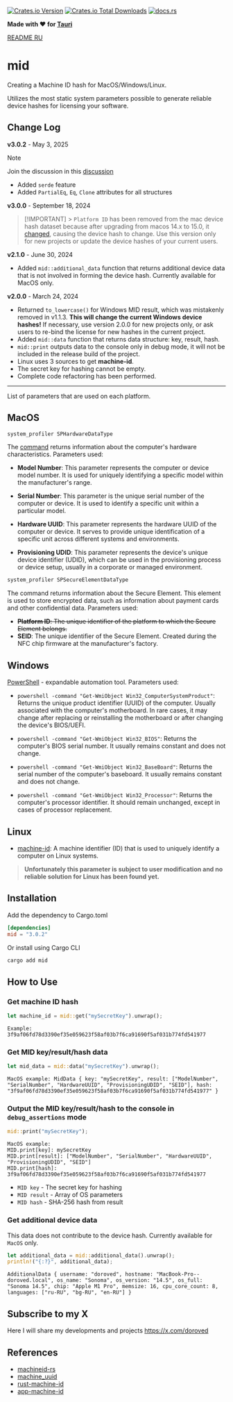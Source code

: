 [![Crates.io Version](https://img.shields.io/crates/v/mid)](https://crates.io/crates/mid)
[![Crates.io Total Downloads](https://img.shields.io/crates/d/mid?style=flat&color=white)](https://crates.io/crates/mid)
[![docs.rs](https://img.shields.io/docsrs/mid?style=flat&color=orange)](https://docs.rs/mid)

**Made with ❤️ for [Tauri](https://tauri.app)**

[README RU](./README_RU.md)

# mid

Creating a Machine ID hash for MacOS/Windows/Linux.

Utilizes the most static system parameters possible to generate reliable device hashes for licensing your software.

## Change Log

**v3.0.2** - May 3, 2025

> [!NOTE]
> Join the discussion in this [discussion](https://github.com/doroved/mid/discussions/5)

- Added `serde` feature
- Added `PartialEq`, `Eq`, `Clone` attributes for all structures

**v3.0.0** - September 18, 2024

> [!IMPORTANT] > `Platform ID` has been removed from the mac device hash dataset because after upgrading from macos 14.x to 15.0, it [changed](https://github.com/doroved/mid/blob/d2587cc51f5bf406df7f84ba420e84942b022e23/src/macos.rs#L25), causing the device hash to change. Use this version only for new projects or update the device hashes of your current users.

**v2.1.0** - June 30, 2024

- Added `mid::additional_data` function that returns additional device data that is not involved in forming the device hash. Currently available for MacOS only.

**v2.0.0** - March 24, 2024

- Returned `to_lowercase()` for Windows MID result, which was mistakenly removed in v1.1.3. **This will change the current Windows device hashes!** If necessary, use version 2.0.0 for new projects only, or ask users to re-bind the license for new hashes in the current project.
- Added `mid::data` function that returns data structure: key, result, hash.
- `mid::print` outputs data to the console only in debug mode, it will not be included in the release build of the project.
- Linux uses 3 sources to get **machine-id**.
- The secret key for hashing cannot be empty.
- Complete code refactoring has been performed.

---

List of parameters that are used on each platform.

## MacOS

```bash
system_profiler SPHardwareDataType
```

The [command](https://ss64.com/osx/system_profiler.html) returns information about the computer's hardware characteristics. Parameters used:

- **Model Number**: This parameter represents the computer or device model number. It is used for uniquely identifying a specific model within the manufacturer's range.

- **Serial Number**: This parameter is the unique serial number of the computer or device. It is used to identify a specific unit within a particular model.

- **Hardware UUID**: This parameter represents the hardware UUID of the computer or device. It serves to provide unique identification of a specific unit across different systems and environments.

- **Provisioning UDID**: This parameter represents the device's unique device identifier (UDID), which can be used in the provisioning process or device setup, usually in a corporate or managed environment.

```bash
system_profiler SPSecureElementDataType
```

The command returns information about the Secure Element. This element is used to store encrypted data, such as information about payment cards and other confidential data. Parameters used:

- ~~**Platform ID**: The unique identifier of the platform to which the Secure Element belongs.~~
- **SEID**: The unique identifier of the Secure Element. Created during the NFC chip firmware at the manufacturer's factory.

## Windows

[PowerShell](https://en.wikipedia.org/wiki/PowerShell) - expandable automation tool. Parameters used:

- `powershell -command "Get-WmiObject Win32_ComputerSystemProduct"`: Returns the unique product identifier (UUID) of the computer. Usually associated with the computer's motherboard. In rare cases, it may change after replacing or reinstalling the motherboard or after changing the device's BIOS/UEFI.

- `powershell -command "Get-WmiObject Win32_BIOS"`: Returns the computer's BIOS serial number. It usually remains constant and does not change.

- `powershell -command "Get-WmiObject Win32_BaseBoard"`: Returns the serial number of the computer's baseboard. It usually remains constant and does not change.

- `powershell -command "Get-WmiObject Win32_Processor"`: Returns the computer's processor identifier. It should remain unchanged, except in cases of processor replacement.

## Linux

- [machine-id](https://man7.org/linux/man-pages/man5/machine-id.5.html): A machine identifier (ID) that is used to uniquely identify a computer on Linux systems.

> **Unfortunately this parameter is subject to user modification and no reliable solution for Linux has been found yet.**

## Installation

Add the dependency to Cargo.toml

```toml
[dependencies]
mid = "3.0.2"
```

Or install using Cargo CLI

```bash
cargo add mid
```

## How to Use

### Get machine ID hash

```rust
let machine_id = mid::get("mySecretKey").unwrap();
```

```
Example: 3f9af06fd78d3390ef35e059623f58af03b7f6ca91690f5af031b774fd541977
```

### Get MID key/result/hash data

```rust
let mid_data = mid::data("mySecretKey").unwrap();
```

```
MacOS example: MidData { key: "mySecretKey", result: ["ModelNumber", "SerialNumber", "HardwareUUID", "ProvisioningUDID", "SEID"], hash: "3f9af06fd78d3390ef35e059623f58af03b7f6ca91690f5af031b774fd541977" }
```

### Output the MID key/result/hash to the console in `debug_assertions` mode

```rust
mid::print("mySecretKey");
```

```
MacOS example:
MID.print[key]: mySecretKey
MID.print[result]: ["ModelNumber", "SerialNumber", "HardwareUUID", "ProvisioningUDID", "SEID"]
MID.print[hash]: 3f9af06fd78d3390ef35e059623f58af03b7f6ca91690f5af031b774fd541977
```

- `MID key` - The secret key for hashing
- `MID result` - Array of OS parameters
- `MID hash` - SHA-256 hash from result

### Get additional device data

This data does not contribute to the device hash. Currently available for `MacOS` only.

```rust
let additional_data = mid::additional_data().unwrap();
println!("{:?}", additional_data);
```

```
AdditionalData { username: "doroved", hostname: "MacBook-Pro--doroved.local", os_name: "Sonoma", os_version: "14.5", os_full: "Sonoma 14.5", chip: "Apple M1 Pro", memsize: 16, cpu_core_count: 8, languages: ["ru-RU", "bg-RU", "en-RU"] }
```

## Subscribe to my X

Here I will share my developments and projects
https://x.com/doroved

## References

- [machineid-rs](https://github.com/Taptiive/machineid-rs)
- [machine_uuid](https://github.com/choicesourcing/machine_uuid)
- [rust-machine-id](https://github.com/mathstuf/rust-machine-id)
- [app-machine-id](https://github.com/d-k-bo/app-machine-id)
